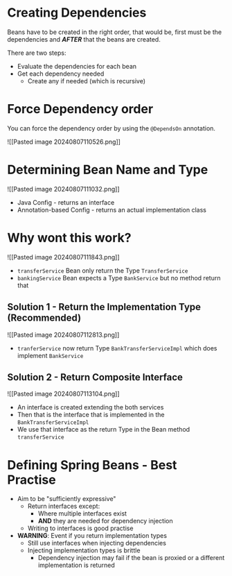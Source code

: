 # Creating Dependencies

Beans have to be created in the right order, that would be, first must be the dependencies and ***AFTER*** that the beans are created.

There are two steps:
- Evaluate the dependencies for each bean
- Get each dependency needed
	- Create any if needed (which is recursive)

# Force Dependency order

You can force the dependency order by using the `@DependsOn` annotation.

![[Pasted image 20240807110526.png]]


# Determining Bean Name and Type

![[Pasted image 20240807111032.png]]

- Java Config - returns an interface
- Annotation-based Config - returns an actual implementation class


# Why wont this work?

![[Pasted image 20240807111843.png]]

- `transferService` Bean only return the Type `TransferService`
- `bankingService` Bean expects a Type `BankService` but no method return that

## Solution 1 - Return the Implementation Type (Recommended)

![[Pasted image 20240807112813.png]]

- `tranferService` now return Type `BankTransferServiceImpl` which does implement `BankService`

## Solution 2 - Return Composite Interface

![[Pasted image 20240807113104.png]]

- An interface is created extending the both services
- Then that is the interface that is implemented in the `BankTransferServiceImpl`
- We use that interface as the return Type in the Bean method `transferService`

# Defining Spring Beans - Best Practise

- Aim to be "sufficiently expressive"
	- Return interfaces except:
		- Where multiple interfaces exist
		- **AND** they are needed for dependency injection
	- Writing to interfaces is good practise
- **WARNING**: Event if you return implementation types
	- Still use interfaces when injecting dependencies
	- Injecting implementation types is brittle
		- Dependency injection may fail if the bean is proxied or a different implementation is returned

